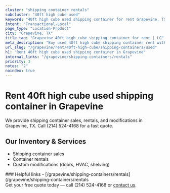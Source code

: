 ```yaml
---
cluster: "shipping container rentals"
subcluster: "40ft high cube used"
keyword: "40ft high cube used shipping container for rent Grapevine, TX"
intent: "Transactional-Local"
page_type: "Location-Product"
city: "Grapevine, TX"
title_tag: "Grapevine 40ft high cube shipping container for rent | LC"
meta_description: "Buy used 40ft high cube shipping container rent with local delivery in Grapevine, TX. LC Container — local Since 2003. Request a fast quote today."
url_slug: "/grapevine/rent/40ft-high-cube/shipping-containers/used"
h1: "Rent 40ft high cube used shipping container in Grapevine"
internal_links: "/grapevine/shipping-containers/rentals"
priority: 3
notes: "2"
noindex: true
---
```


# Rent 40ft high cube used shipping container in Grapevine

We provide shipping container sales, rentals, and modifications in Grapevine, TX. Call (214) 524-4168 for a fast quote.

## Our Inventory & Services
- Shipping container sales
- Container rentals
- Custom modifications (doors, HVAC, shelving)

<div data-section="internal-links">
### Helpful links
- [/grapevine/shipping-containers/rentals](/grapevine/shipping-containers/rentals
</div>

<div data-section="cta">
Get your free quote today — call (214) 524-4168 or <a href="/contact">contact us</a>.
</div>

<script type="application/ld+json">{"@context":"https://schema.org","@type":"FAQPage","mainEntity":[{"@type":"Question","name":"How much does delivery cost in Grapevine, TX?","acceptedAnswer":{"@type":"Answer","text":"Delivery costs vary by distance and container size. Most deliveries in Grapevine, TX range from $150-$300. Call (214) 524-4168 for an exact quote based on your specific location."}},{"@type":"Question","name":"Do you offer financing or payment plans?","acceptedAnswer":{"@type":"Answer","text":"We accept major credit cards, checks, and can discuss commercial terms for bulk purchases. Call (214) 524-4168 to discuss options."}},{"@type":"Question","name":"Can you customize containers in Grapevine, TX?","acceptedAnswer":{"@type":"Answer","text":"Yes — we perform modifications like doors, HVAC, insulation, and shelving. Request a custom quote at (214) 524-4168 or via our contact form."}}]}</script>
